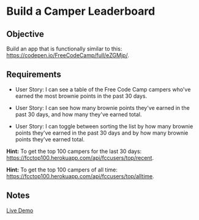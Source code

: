 # Build a Camper Leaderboard

## Objective

Build an app that is functionally similar to this: https://codepen.io/FreeCodeCamp/full/eZGMjp/.

## Requirements

* User Story: I can see a table of the Free Code Camp campers who've earned the most brownie points in the past 30 days.

* User Story: I can see how many brownie points they've earned in the past 30 days, and how many they've earned total.

* User Story: I can toggle between sorting the list by how many brownie points they've earned in the past 30 days and by how many brownie points they've earned total.

**Hint:** To get the top 100 campers for the last 30 days: https://fcctop100.herokuapp.com/api/fccusers/top/recent.

**Hint:** To get the top 100 campers of all time: https://fcctop100.herokuapp.com/api/fccusers/top/alltime.

## Notes
[Live Demo](camper-leaderboard.ziggysauce.surge.sh)
